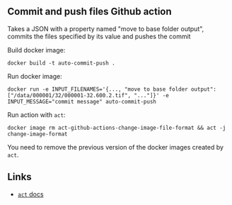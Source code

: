 ## Commit and push files Github action

Takes a JSON with a property named "move to base folder output", commits the files specified by its value and pushes the commit

Build docker image:
```
docker build -t auto-commit-push .
```

Run docker image:
```
docker run -e INPUT_FILENAMES='{..., "move to base folder output": ["/data/000001/32/000001-32.600.2.tif", "..."]}' -e INPUT_MESSAGE="commit message" auto-commit-push  
```

Run action with `act`:
```
docker image rm act-github-actions-change-image-file-format && act -j change-image-format
```
You need to remove the previous version of the docker images created by `act`.

## Links

* [`act` docs](https://github.com/nektos/act)